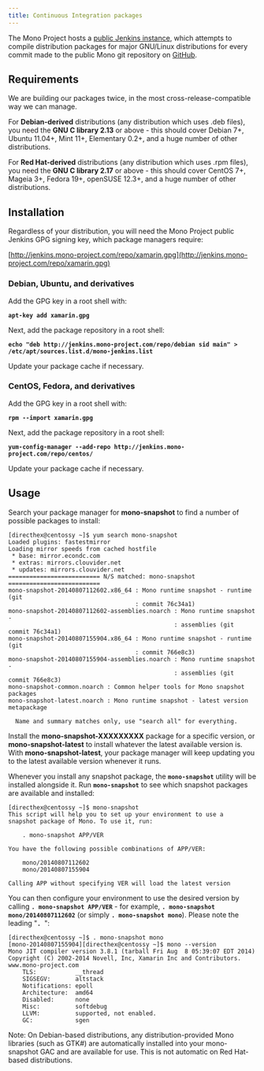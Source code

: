 ```yaml
---
title: Continuous Integration packages
---
```


The Mono Project hosts a [public Jenkins instance](http://jenkins.mono-project.com/), which attempts to compile distribution packages for major GNU/Linux distributions for every commit made to the public Mono git repository on [GitHub](https://github.com/mono/mono).

Requirements
------------

We are building our packages twice, in the most cross-release-compatible way we can manage.

For **Debian-derived** distributions (any distribution which uses .deb files), you need the **GNU C library 2.13** or above - this should cover Debian 7+, Ubuntu 11.04+, Mint 11+, Elementary 0.2+, and a huge number of other distributions.

For **Red Hat-derived** distributions (any distribution which uses .rpm files), you need the **GNU C library 2.17** or above - this should cover CentOS 7+, Mageia 3+, Fedora 19+, openSUSE 12.3+, and a huge number of other distributions.

Installation
------------

Regardless of your distribution, you will need the Mono Project public Jenkins GPG signing key, which package managers require:

[http://jenkins.mono-project.com/repo/xamarin.gpg](http://jenkins.mono-project.com/repo/xamarin.gpg)

### Debian, Ubuntu, and derivatives

Add the GPG key in a root shell with:

**`apt-key add xamarin.gpg`**

Next, add the package repository in a root shell:

**`echo "deb http://jenkins.mono-project.com/repo/debian sid main" > /etc/apt/sources.list.d/mono-jenkins.list`**

Update your package cache if necessary.

### CentOS, Fedora, and derivatives

Add the GPG key in a root shell with:

**`rpm --import xamarin.gpg`**

Next, add the package repository in a root shell:

**`yum-config-manager --add-repo http://jenkins.mono-project.com/repo/centos/`**

Update your package cache if necessary.

Usage
-----

Search your package manager for **mono-snapshot** to find a number of possible packages to install:

    [directhex@centossy ~]$ yum search mono-snapshot
    Loaded plugins: fastestmirror
    Loading mirror speeds from cached hostfile
     * base: mirror.econdc.com
     * extras: mirrors.clouvider.net
     * updates: mirrors.clouvider.net
    ========================== N/S matched: mono-snapshot ==========================
    mono-snapshot-20140807112602.x86_64 : Mono runtime snapshot - runtime (git
                                        : commit 76c34a1)
    mono-snapshot-20140807112602-assemblies.noarch : Mono runtime snapshot -
                                                   : assemblies (git commit 76c34a1)
    mono-snapshot-20140807155904.x86_64 : Mono runtime snapshot - runtime (git
                                        : commit 766e8c3)
    mono-snapshot-20140807155904-assemblies.noarch : Mono runtime snapshot -
                                                   : assemblies (git commit 766e8c3)
    mono-snapshot-common.noarch : Common helper tools for Mono snapshot packages
    mono-snapshot-latest.noarch : Mono runtime snapshot - latest version metapackage

      Name and summary matches only, use "search all" for everything.

Install the **mono-snapshot-XXXXXXXXX** package for a specific version, or **mono-snapshot-latest** to install whatever the latest available version is. With **mono-snapshot-latest**, your package manager will keep updating you to the latest available version whenever it runs.

Whenever you install any snapshot package, the **`mono-snapshot`** utility will be installed alongside it. Run **`mono-snapshot`** to see which snapshot packages are available and installed:

    [directhex@centossy ~]$ mono-snapshot
    This script will help you to set up your environment to use a
    snapshot package of Mono. To use it, run:

        . mono-snapshot APP/VER

    You have the following possible combinations of APP/VER:

        mono/20140807112602
        mono/20140807155904

    Calling APP without specifying VER will load the latest version

You can then configure your environment to use the desired version by calling **`. mono-snapshot APP/VER`** - for example, **`. mono-snapshot mono/20140807112602`** (or simply **`. mono-snapshot mono`**). Please note the leading "**`. `**":

    [directhex@centossy ~]$ . mono-snapshot mono
    [mono-20140807155904][directhex@centossy ~]$ mono --version
    Mono JIT compiler version 3.8.1 (tarball Fri Aug  8 05:39:07 EDT 2014)
    Copyright (C) 2002-2014 Novell, Inc, Xamarin Inc and Contributors. www.mono-project.com
        TLS:           __thread
        SIGSEGV:       altstack
        Notifications: epoll
        Architecture:  amd64
        Disabled:      none
        Misc:          softdebug 
        LLVM:          supported, not enabled.
        GC:            sgen

Note: On Debian-based distributions, any distribution-provided Mono libraries (such as GTK\#) are automatically installed into your mono-snapshot GAC and are available for use. This is not automatic on Red Hat-based distributions.
